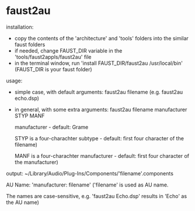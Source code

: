 faust2au
========

installation:

- copy the contents of the 'architecture' and 'tools' folders into the similar faust folders
- if needed, change FAUST_DIR variable in the 'tools/faust2appls/faust2au' file
- in the terminal window, run  'install FAUST_DIR/faust2au /usr/local/bin' (FAUST_DIR is your faust folder)


usage: 

- simple case, with default arguments:
faust2au filename
(e.g. faust2au echo.dsp)

- in general, with some extra arguments:
faust2au filename manufacturer STYP MANF

  manufacturer - default: Grame

  STYP is a four-charachter subtype - default: first four character of the filename)

  MANF is a four-charachter manufacturer - default: first four character of the manufacturer)


output: ~/Library/Audio/Plug-Ins/Components/'filename'.components
   
  AU Name: 'manufacturer: filename'  ('filename' is used as AU name. 

  The names are case-sensitive, e.g. 'faust2au Echo.dsp' results in 'Echo' as the AU name)
